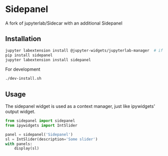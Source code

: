 # Sidepanel

<!-- [![Build Status](https://travis-ci.org/jupyter-widgets/jupyterlab-sidecar.svg?branch=master)](https://travis-ci.org/jupyter-widgets/jupyterlab-sidecar)
[![codecov](https://codecov.io/gh/jupyter-widgets/jupyterlab-sidecar/branch/master/graph/badge.svg)](https://codecov.io/gh/jupyter-widgets/jupyterlab-sidecar) -->

A fork of jupyterlab/Sidecar with an additional Sidepanel

## Installation

```bash
jupyter labextension install @jupyter-widgets/jupyterlab-manager  # if not installed already
pip install sidepanel
jupyter labextension install sidepanel
```

For development
```bash
./dev-install.sh
```

## Usage

The sidepanel widget is used as a context manager, just like ipywidgets' output
widget.

```python
from sidepanel import sidepanel
from ipywidgets import IntSlider

panel = sidepanel('Sidepanel')
sl = IntSlider(description='Some slider')
with panels:
    display(sl)
```


<!-- ![sidecar](sidecar.gif) -->
